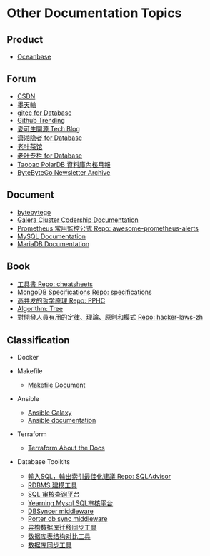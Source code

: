 # Other Documentation Topics

## Product
- [Oceanbase](https://www.oceanbase.com/product/opensource)

## Forum
- [CSDN](https://www.csdn.net/)
- [墨天輪](https://www.modb.pro/)
- [gitee for Database](https://gitee.com/explore/database-related)
- [Github Trending](https://github.com/trending)
- [愛可生開源 Tech Blog](https://opensource.actionsky.com/blog/)
- [潇湘隐者 for Database](https://www.cnblogs.com/kerrycode/)
- [老叶茶馆](https://imysql.com/)
- [老叶专栏 for Database](https://mp.weixin.qq.com/mp/homepage?__biz=MjM5NzAzMTY4NQ==&hid=1&sn=0ffae172da1d8131f86612edfded9874&scene=25&token=1132652131)
- [Taobao PolarDB 資料庫內核月報](http://mysql.taobao.org/monthly/)
- [ByteByteGo Newsletter Archive](https://blog.bytebytego.com/archive)

## Document
- [bytebytego](https://blog.bytebytego.com/)
- [Galera Cluster Codership Documentation](https://galeracluster.com/library/documentation/index.html)
- [Prometheus 常用監控公式 Repo: awesome-prometheus-alerts](https://github.com/samber/awesome-prometheus-alerts)
- [MySQL Documentation](https://dev.mysql.com/doc/)
- [MariaDB Documentation](https://mariadb.com/docs/server/)

## Book
- [工具書 Repo: cheatsheets](https://github.com/ruanbekker/cheatsheets#cheatsheets)
- [MongoDB Specifications Repo: specifications](https://github.com/mongodb/specifications/tree/master)
- [高并发的哲学原理 Repo: PPHC](https://github.com/johnlui/PPHC)
- [Algorithm: Tree](https://hackmd.io/@AlienHackMd/H17hTWAXL)
- [對開發人員有用的定律、理論、原則和模式 Repo: hacker-laws-zh](https://github.com/nusr/hacker-laws-zh)

## Classification

- Docker

- Makefile
    - [Makefile Document](https://seisman.github.io/how-to-write-makefile/introduction.html)

- Ansible
    - [Ansible Galaxy](https://galaxy.ansible.com/ui/)
    - [Ansible documentation](https://docs.ansible.com/)

- Terraform
    - [Terraform About the Docs](https://developer.hashicorp.com/terraform/docs)

- Database Toolkits
    - [輸入SQL，輸出索引最佳化建議 Repo: SQLAdvisor](https://github.com/Meituan-Dianping/SQLAdvisor)
    - [RDBMS 建模工具](https://gitee.com/robergroup/pdmaner)
    - [SQL 审核查询平台](https://gitee.com/rtttte/Archery)
    - [Yearning Mysql SQL审核平台](https://gitee.com/cookieYe/Yearning)
    - [DBSyncer middleware](https://gitee.com/ghi/dbsyncer)
    - [Porter db sync middleware](https://gitee.com/sxfad/porter)
    - [异构数据库迁移同步工具](https://gitee.com/inrgihc/dbswitch)
    - [数据库表结构对比工具](https://gitee.com/yisin/DBCompare)
    - [数据库同步工具](https://gitee.com/xwintop/x-RdbmsSyncTool)

